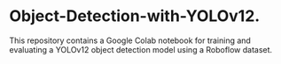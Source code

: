 # Object-Detection-with-YOLOv12.
This repository contains a Google Colab notebook for training and evaluating a YOLOv12 object detection model using a Roboflow dataset.
